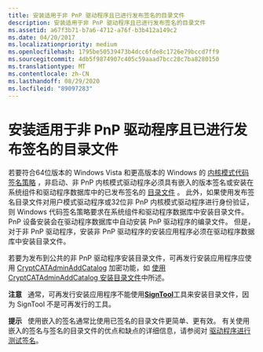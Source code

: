 ```yaml
---
title: 安装适用于非 PnP 驱动程序且已进行发布签名的目录文件
description: 安装适用于非 PnP 驱动程序且已进行发布签名的目录文件
ms.assetid: a67f3b71-b7a6-4712-a76f-b3b412a149c2
ms.date: 04/20/2017
ms.localizationpriority: medium
ms.openlocfilehash: 1795be50539473b4dcc6fde8c1726e79bccd7ff9
ms.sourcegitcommit: 4db5f9874907c405c59aaad7bcc28c7ba8280150
ms.translationtype: MT
ms.contentlocale: zh-CN
ms.lasthandoff: 08/29/2020
ms.locfileid: "89097283"
---
```

# <a name="installing-a-release-signed-catalog-file-for-a-non-pnp-driver"></a>安装适用于非 PnP 驱动程序且已进行发布签名的目录文件


若要符合64位版本的 Windows Vista 和更高版本的 Windows 的 [内核模式代码签名策略](kernel-mode-code-signing-policy--windows-vista-and-later-.md) ，非启动、非 PnP 内核模式驱动程序必须具有嵌入的版本签名或安装在系统组件和驱动程序数据库中的已发布签名的 [目录文件](catalog-files.md) 。 此外，如果使用发布签名目录文件对用户模式驱动程序或32位非 PnP 内核模式驱动程序进行身份验证，则 Windows 代码签名策略要求在系统组件和驱动程序数据库中安装目录文件。 PnP 设备安装会在驱动程序数据库中自动安装 PnP 驱动程序的编录文件。 但是，对于非 PnP 驱动程序，安装非 PnP 驱动程序的安装应用程序必须在驱动程序数据库中安装目录文件。

若要为发布到公共的非 PnP 驱动程序安装目录文件，可再发行安装应用程序应使用 [CryptCATAdminAddCatalog](https://go.microsoft.com/fwlink/p/?linkid=104926) 加密功能，如 [使用 CryptCATAdminAddCatalog 安装目录文件](installing-a-catalog-file-by-using-cryptcatadminaddcatalog.md)中所述。

**注意**   通常，可再发行安装应用程序不能使用[**SignTool**](../devtest/signtool.md)工具来安装目录文件，因为 SignTool 不是可再发行的工具。

 

**提示**   使用嵌入的签名通常比使用已签名的目录文件更简单、更有效。 有关使用嵌入的签名与签名的目录文件的优点和缺点的详细信息，请参阅对 [驱动程序进行测试签名](/windows-hardware/drivers)。

 

 

